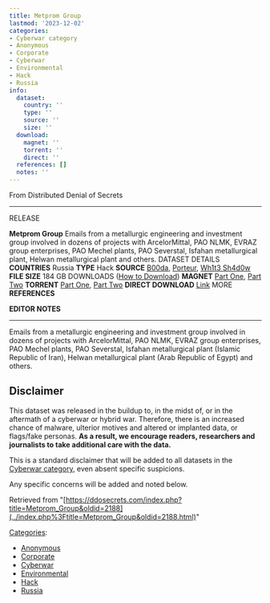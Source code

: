 ```yaml
---
title: Metprom Group
lastmod: '2023-12-02'
categories:
- Cyberwar category
- Anonymous
- Corporate
- Cyberwar
- Environmental
- Hack
- Russia
info:
  dataset:
    country: ''
    type: ''
    source: ''
    size: ''
  download:
    magnet: ''
    torrent: ''
    direct: ''
  references: []
  notes: ''
---
```




From Distributed Denial of Secrets

---
RELEASE

**Metprom Group**
Emails from a metallurgic engineering and investment group involved in dozens of projects with ArcelorMittal, PAO NLMK, EVRAZ group enterprises, PAO Mechel plants, PAO Severstal, Isfahan metallurgical plant, Helwan metallurgical plant and others.
DATASET DETAILS
**COUNTRIES** Russia
**TYPE** Hack
**SOURCE** [B00da](https://twitter.com/B00daMooda), [Porteur](https://twitter.com/DepaixPorteur), [Wh1t3 Sh4d0w](https://twitter.com/wh1t3sh4d0w0x90)
**FILE SIZE** 184 GB
DOWNLOADS ([How to Download](Torrents.html "Torrents"))
**MAGNET** [Part One](magnet:?xt=urn:btih:140f94259970797790aa1f5c01915eae5a3fe85d&dn=Metprom%20Dump&tr=udp%3A%2F%2Ftracker.openbittorrent.com%3A80%2Fannounce&tr=udp%3A%2F%2Ftracker.opentrackr.org%3A1337%2Fannounce), [Part Two](magnet:?xt=urn:btih:d1889d301a53223ef82500b4ffd8f60ccf9b3b42&dn=metprom&tr=udp%3A%2F%2Ftracker.openbittorrent.com%3A80%2Fannounce&tr=udp%3A%2F%2Ftracker.opentrackr.org%3A1337%2Fannounce)
**TORRENT** [Part One](../images/9/9d/Metprom_Dump_-_Part_1.torrent), [Part Two](../images/7/7a/Metprom_Dump_-_Part_2.torrent)
**DIRECT DOWNLOAD** [Link](https://data.ddosecrets.com/Metprom%20Group/)
MORE
**REFERENCES**

**EDITOR NOTES**

---

Emails from a metallurgic engineering and investment group involved in
dozens of projects with ArcelorMittal, PAO NLMK, EVRAZ group
enterprises, PAO Mechel plants, PAO Severstal, Isfahan metallurgical
plant (Islamic Republic of Iran), Helwan metallurgical plant (Arab
Republic of Egypt) and others.

## Disclaimer

This dataset was released in the buildup to, in the midst of, or in the
aftermath of a cyberwar or hybrid war. Therefore, there is an increased
chance of malware, ulterior motives and altered or implanted data, or
flags/fake personas. **As a result, we encourage readers, researchers
and journalists to take additional care with the data.**

This is a standard disclaimer that will be added to all datasets in the
[Cyberwar category](./Category:Cyberwar.html "Category:Cyberwar"), even
absent specific suspicions.

Any specific concerns will be added and noted below.

Retrieved from
"[https://ddosecrets.com/index.php?title=Metprom_Group&oldid=2188](../index.php%3Ftitle=Metprom_Group&oldid=2188.html)"

[Categories](./Special:Categories.html "Special:Categories"):

- [Anonymous](./Category:Anonymous.html "Category:Anonymous")
- [Corporate](./Category:Corporate.html "Category:Corporate")
- [Cyberwar](./Category:Cyberwar.html "Category:Cyberwar")
- [Environmental](./Category:Environmental.html "Category:Environmental")
- [Hack](./Category:Hack.html "Category:Hack")
- [Russia](./Category:Russia.html "Category:Russia")
